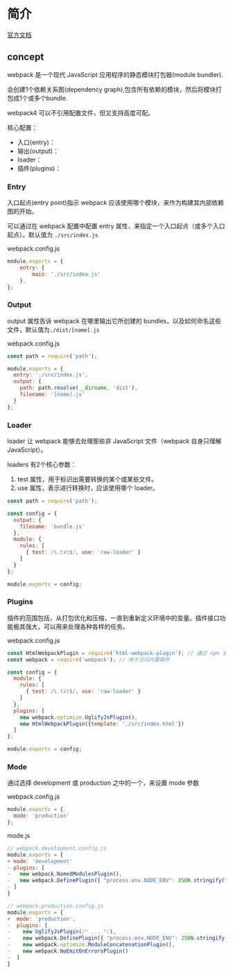# 简介

[官方文档](https://www.webpackjs.com/)

## concept

webpack 是一个现代 JavaScript 应用程序的静态模块打包器(module bundler).

会创建1个依赖关系图(dependency graph),包含所有依赖的模块，然后将模块打包成1个或多个bundle.

webpack4 可以不引用配置文件，但又支持高度可配。

核心配置：

- 入口(entry)：
- 输出(output)：
- loader：
- 插件(plugins)：

### Entry

入口起点(entry point)指示 webpack 应该使用哪个模块，来作为构建其内部依赖图的开始。

可以通过在 webpack 配置中配置 entry 属性，来指定一个入口起点（或多个入口起点）。默认值为 `./src/index.js`

webpack.config.js

```js
module.exports = {
    entry: {
        main: './src/index.js'
    },
};
```

### Output

output 属性告诉 webpack 在哪里输出它所创建的 bundles，以及如何命名这些文件，默认值为`./dist/[name].js`

webpack.config.js

```js
const path = require('path');

module.exports = {
  entry: './src/index.js',
  output: {
    path: path.resolve(__dirname, 'dist'),
    filename: '[name].js'
  }
};
```

### Loader

loader 让 webpack 能够去处理那些非 JavaScript 文件（webpack 自身只理解 JavaScript）。

loaders 有2个核心参数：

1. test 属性，用于标识出需要转换的某个或某些文件。
1. use 属性，表示进行转换时，应该使用哪个 loader。

```js
const path = require('path');

const config = {
  output: {
    filename: 'bundle.js'
  },
  module: {
    rules: [
      { test: /\.txt$/, use: 'raw-loader' }
    ]
  }
};

module.exports = config;
```

### Plugins

插件的范围包括，从打包优化和压缩，一直到重新定义环境中的变量。插件接口功能极其强大，可以用来处理各种各样的任务。

webpack.config.js

```js
const HtmlWebpackPlugin = require('html-webpack-plugin'); // 通过 npm 安装
const webpack = require('webpack'); // 用于访问内置插件

const config = {
  module: {
    rules: [
      { test: /\.txt$/, use: 'raw-loader' }
    ]
  },
  plugins: [
    new webpack.optimize.UglifyJsPlugin(),
    new HtmlWebpackPlugin({template: './src/index.html'})
  ]
};

module.exports = config;
```

### Mode

通过选择 development 或 production 之中的一个，来设置 mode 参数

webpack.config.js

```js
module.exports = {
  mode: 'production'
};
```

mode.js

```js
// webpack.development.config.js
module.exports = {
+ mode: 'development'
- plugins: [
-   new webpack.NamedModulesPlugin(),
-   new webpack.DefinePlugin({ "process.env.NODE_ENV": JSON.stringify("development") }),
- ]
}
```

```js
// webpack.production.config.js
module.exports = {
+  mode: 'production',
-  plugins: [
-    new UglifyJsPlugin(/* ... */),
-    new webpack.DefinePlugin({ "process.env.NODE_ENV": JSON.stringify("production") }),
-    new webpack.optimize.ModuleConcatenationPlugin(),
-    new webpack.NoEmitOnErrorsPlugin()
-  ]
}
```